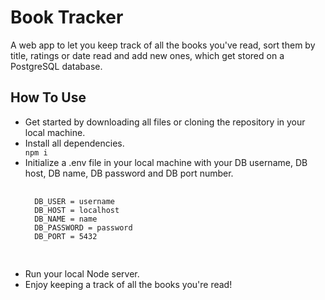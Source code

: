 <h1>Book Tracker</h1>
<p>A web app to let you keep track of all the books you've read, sort them by title, ratings or date read and add new ones, which get stored on a PostgreSQL database.</p>

<h2>How To Use</h2>
<ul>
  <li>Get started by downloading all files or cloning the repository in your local machine.</li>
  <li>Install all dependencies.</li>
  <code>npm i</code>
  <li>Initialize a .env file in your local machine with your DB username, DB host, DB name, DB password and DB port number.</li>
  <pre>
  <code>
  DB_USER = username
  DB_HOST = localhost
  DB_NAME = name
  DB_PASSWORD = password
  DB_PORT = 5432
  </code>
  </pre>
  <li>Run your local Node server.</li>
  <li>Enjoy keeping a track of all the books you're read!</li>
</ul>
